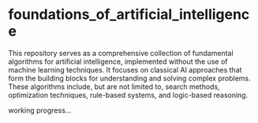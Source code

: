 # foundations_of_artificial_intelligence

This repository serves as a comprehensive collection of fundamental algorithms for artificial intelligence, implemented without the use of machine learning techniques. It focuses on classical AI approaches that form the building blocks for understanding and solving complex problems. These algorithms include, but are not limited to, search methods, optimization techniques, rule-based systems, and logic-based reasoning. 

working progress...
